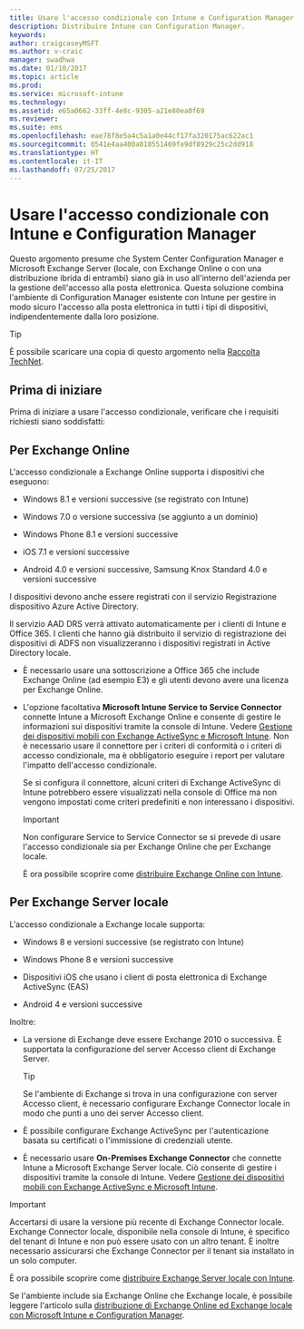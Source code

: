 ```yaml
---
title: Usare l'accesso condizionale con Intune e Configuration Manager
description: Distribuire Intune con Configuration Manager.
keywords: 
author: craigcaseyMSFT
ms.author: v-craic
manager: swadhwa
ms.date: 01/10/2017
ms.topic: article
ms.prod: 
ms.service: microsoft-intune
ms.technology: 
ms.assetid: e65a0662-33ff-4e8c-9305-a21e80ea0f69
ms.reviewer: 
ms.suite: ems
ms.openlocfilehash: eae78f8e5a4c5a1a0e44cf17fa320175ac622ac1
ms.sourcegitcommit: 0541e4aa400a818551469fe9df8929c25c2dd918
ms.translationtype: HT
ms.contentlocale: it-IT
ms.lasthandoff: 07/25/2017
---
```

# <a name="use-conditional-access-with-intune-and-configuration-manager"></a>Usare l'accesso condizionale con Intune e Configuration Manager
Questo argomento presume che System Center Configuration Manager e Microsoft Exchange Server (locale, con Exchange Online o con una distribuzione ibrida di entrambi) siano già in uso all'interno dell'azienda per la gestione dell'accesso alla posta elettronica. Questa soluzione combina l'ambiente di Configuration Manager esistente con Intune per gestire in modo sicuro l'accesso alla posta elettronica in tutti i tipi di dispositivi, indipendentemente dalla loro posizione.

> [!TIP]
> È possibile scaricare una copia di questo argomento nella [Raccolta TechNet](https://gallery.technet.microsoft.com/Deploying-Enterprise-16499404).

## <a name="before-you-begin"></a>Prima di iniziare
Prima di iniziare a usare l'accesso condizionale, verificare che i requisiti richiesti siano soddisfatti:

## <a name="for-exchange-online"></a>Per Exchange Online
L'accesso condizionale a Exchange Online supporta i dispositivi che eseguono:

-   Windows 8.1 e versioni successive (se registrato con Intune)

-   Windows 7.0 o versione successiva (se aggiunto a un dominio)

-   Windows Phone 8.1 e versioni successive

-   iOS 7.1 e versioni successive

-   Android 4.0 e versioni successive, Samsung Knox Standard 4.0 e versioni successive

I dispositivi devono anche essere registrati con il servizio Registrazione dispositivo Azure Active Directory.

Il servizio AAD DRS verrà attivato automaticamente per i clienti di Intune e Office 365. I clienti che hanno già distribuito il servizio di registrazione dei dispositivi di ADFS non visualizzeranno i dispositivi registrati in Active Directory locale.

-   È necessario usare una sottoscrizione a Office 365 che include Exchange Online (ad esempio E3) e gli utenti devono avere una licenza per Exchange Online.

-   L'opzione facoltativa **Microsoft Intune Service to Service Connector** connette Intune a Microsoft Exchange Online e consente di gestire le informazioni sui dispositivi tramite la console di Intune. Vedere [Gestione dei dispositivi mobili con Exchange ActiveSync e Microsoft Intune](/intune/deploy-use/mobile-device-management-with-exchange-activesync-and-microsoft-intune). Non è necessario usare il connettore per i criteri di conformità o i criteri di accesso condizionale, ma è obbligatorio eseguire i report per valutare l'impatto dell'accesso condizionale.

    Se si configura il connettore, alcuni criteri di Exchange ActiveSync di Intune potrebbero essere visualizzati nella console di Office ma non vengono impostati come criteri predefiniti e non interessano i dispositivi.

    > [!IMPORTANT]
    > Non configurare Service to Service Connector se si prevede di usare l'accesso condizionale sia per Exchange Online che per Exchange locale.

    È ora possibile scoprire come [distribuire Exchange Online con Intune](conditional-access-intune-exchange-online.md).

## <a name="for-exchange-server-on-premises"></a>Per Exchange Server locale
L'accesso condizionale a Exchange locale supporta:

-   Windows 8 e versioni successive (se registrato con Intune)

-   Windows Phone 8 e versioni successive

-   Dispositivi iOS che usano i client di posta elettronica di Exchange ActiveSync (EAS)

-   Android 4 e versioni successive

Inoltre:

-   La versione di Exchange deve essere Exchange 2010 o successiva. È supportata la configurazione del server Accesso client di Exchange Server.

    > [!TIP]
    > Se l'ambiente di Exchange si trova in una configurazione con server Accesso client, è necessario configurare Exchange Connector locale in modo che punti a uno dei server Accesso client.

-   È possibile configurare Exchange ActiveSync per l'autenticazione basata su certificati o l'immissione di credenziali utente.

-   È necessario usare **On-Premises Exchange Connector** che connette Intune a Microsoft Exchange Server locale. Ciò consente di gestire i dispositivi tramite la console di Intune. Vedere [Gestione dei dispositivi mobili con Exchange ActiveSync e Microsoft Intune](/intune/deploy-use/mobile-device-management-with-exchange-activesync-and-microsoft-intune).

  > [!IMPORTANT]
> Accertarsi di usare la versione più recente di Exchange Connector locale. Exchange Connector locale, disponibile nella console di Intune, è specifico del tenant di Intune e non può essere usato con un altro tenant. È inoltre necessario assicurarsi che Exchange Connector per il tenant sia installato in un solo computer.

  È ora possibile scoprire come [distribuire Exchange Server locale con Intune](conditional-access-intune-exchange.md).

Se l'ambiente include sia Exchange Online che Exchange locale, è possibile leggere l'articolo sulla [distribuzione di Exchange Online ed Exchange locale con Microsoft Intune e Configuration Manager](conditional-access-intune-configmgr-coexist.md).
